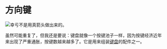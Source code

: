 # 方向键

![幸亏不是用真箭头做出来的。](oredict:oc:materialArrowKey)

虽然可能重复了，但我还是要说：键盘就像一个按键池子一样，因为按键经济近年来出现了严重通胀，按键数越来越多了。它是用来组装[键盘](../block/keyboard.md)的配件之一。
